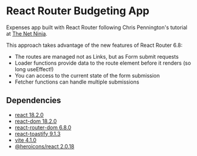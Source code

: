 # React Router Budgeting App

Expenses app built with React Router following Chris Pennington's tutorial at [The Net Ninja](https://www.youtube.com/watch?v=VpzeeBeVWeg).

This approach takes advantage of the new features of React Router 6.8:

- The routes are managed not as Links, but as Form submit requests
- Loader functions provide data to the route element before it renders (so long useEffect!)
- You can access to the current state of the form submission
- Fetcher functions can handle multiple submissions

## Dependencies

- [react 18.2.0](https://www.npmjs.com/package/react)
- [react-dom 18.2.0](https://www.npmjs.com/package/react-dom)
- [react-router-dom 6.8.0](https://www.npmjs.com/package/react-router-dom)
- [react-toastify 9.1.3](https://www.npmjs.com/package/react-toastify)
- [vite 4.1.0](https://www.npmjs.com/package/vite)
- [@heroicons/react 2.0.18](https://www.npmjs.com/package/@heroicons/react)
